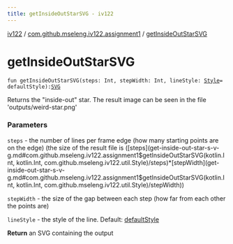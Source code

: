 ```yaml
---
title: getInsideOutStarSVG - iv122
---
```


[iv122](../index.md) / [com.github.mseleng.iv122.assignment1](index.md) / [getInsideOutStarSVG](.)

# getInsideOutStarSVG

`fun getInsideOutStarSVG(steps: Int, stepWidth: Int, lineStyle: `[`Style`](../com.github.mseleng.iv122.util/-style/index.md)` = defaultStyle): `[`SVG`](../com.github.mseleng.iv122.util/-s-v-g/index.md)

Returns the "inside-out" star. The result image can be seen in the file 'outputs/weird-star.png'

### Parameters

`steps` - the number of lines per frame edge (how many starting points are on the edge) (the size of the result file is ([steps](get-inside-out-star-s-v-g.md#com.github.mseleng.iv122.assignment1$getInsideOutStarSVG(kotlin.Int, kotlin.Int, com.github.mseleng.iv122.util.Style)/steps)*[stepWidth](get-inside-out-star-s-v-g.md#com.github.mseleng.iv122.assignment1$getInsideOutStarSVG(kotlin.Int, kotlin.Int, com.github.mseleng.iv122.util.Style)/stepWidth))

`stepWidth` - the size of the gap between each step (how far from each other the points are)

`lineStyle` - the style of the line. Default: [defaultStyle](../com.github.mseleng.iv122.util/default-style.md)

**Return**
an SVG containing the output

